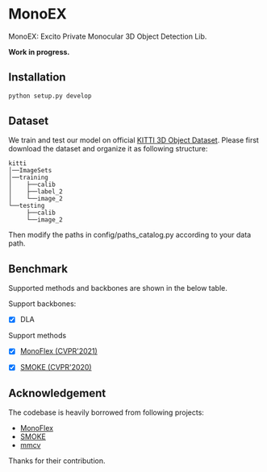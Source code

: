 # MonoEX
MonoEX: Excito Private Monocular 3D Object Detection Lib.

**Work in progress.**

## Installation

```bash
python setup.py develop
```

## Dataset
We train and test our model on official [KITTI 3D Object Dataset](http://www.cvlibs.net/datasets/kitti/eval_object.php?obj_benchmark=3d). 
Please first download the dataset and organize it as following structure:
```
kitti
│──ImageSets
│──training
│    ├──calib
│    ├──label_2 
│    └──image_2
└──testing
     ├──calib
     └──image_2
```  

Then modify the paths in config/paths_catalog.py according to your data path.


## Benchmark

Supported methods and backbones are shown in the below table.

Support backbones:

- [x] DLA

Support methods

- [x] [MonoFlex (CVPR'2021)](configs/monoflex/README.md)
- [x] [SMOKE (CVPR'2020)](configs/smoke/README.md)


## Acknowledgement

The codebase is heavily borrowed from following projects:

- [MonoFlex](https://github.com/zhangyp15/MonoFlex)
- [SMOKE](https://github.com/lzccccc/SMOKE)
- [mmcv](https://github.com/open-mmlab/mmcv)

Thanks for their contribution.